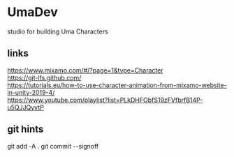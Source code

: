 # UmaDev
studio for building Uma Characters

## links
https://www.mixamo.com/#/?page=1&type=Character  
https://git-lfs.github.com/  
https://tutorials.eu/how-to-use-character-animation-from-mixamo-website-in-unity-2019-4/  
https://www.youtube.com/playlist?list=PLkDHFObfS19zFVfbrfB14P-u5QJJQyvtP  


## git hints
git add -A .
git commit --signoff